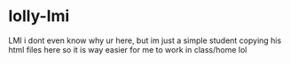 # lolly-lmi
LMI
i dont even know why ur here, but im just a simple student copying his html files here so it is way easier for me to work in class/home lol
